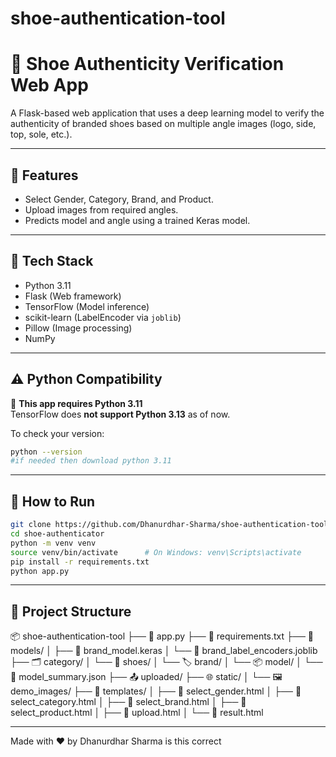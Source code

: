 # shoe-authentication-tool
# 👟 Shoe Authenticity Verification Web App

A Flask-based web application that uses a deep learning model to verify the authenticity of branded shoes based on multiple angle images (logo, side, top, sole, etc.).

---

## 🔧 Features

- Select Gender, Category, Brand, and Product.
- Upload images from required angles.
- Predicts model and angle using a trained Keras model.

---

## 🧠 Tech Stack

- Python 3.11
- Flask (Web framework)
- TensorFlow (Model inference)
- scikit-learn (LabelEncoder via `joblib`)
- Pillow (Image processing)
- NumPy

---

## ⚠️ Python Compatibility

📌 **This app requires Python 3.11**  
TensorFlow does **not support Python 3.13** as of now.

To check your version:
```bash
python --version
#if needed then download python 3.11
```
---

## 🚀 How to Run


```bash
git clone https://github.com/Dhanurdhar-Sharma/shoe-authentication-tool.git
cd shoe-authenticator
python -m venv venv
source venv/bin/activate      # On Windows: venv\Scripts\activate
pip install -r requirements.txt
python app.py
```
---


## 📁 Project Structure

📦 shoe-authentication-tool
├── 🐍 app.py
├── 📄 requirements.txt
├── 🧠 models/
│   ├── 🧩 brand_model.keras
│   └── 🧠 brand_label_encoders.joblib
├── 🗂️ category/
│   └── 👟 shoes/
│       └── 🏷️ brand/
│           └── 📦 model/
│               └── 📄 model_summary.json
├── 📤 uploaded/
├── 🌐 static/
│   └── 🖼️ demo_images/
├── 📝 templates/
│   ├── 🧾 select_gender.html
│   ├── 🧾 select_category.html
│   ├── 🧾 select_brand.html
│   ├── 🧾 select_product.html
│   ├── 🧾 upload.html
│   └── 🧾 result.html


---

Made with ❤️ by Dhanurdhar Sharma
is this correct
